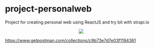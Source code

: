# project-personalweb

Project for creating personal web using ReactJS and try bit with strapi.io

<p align="center">
 <img src="https://github.com/nurrizkyimani/project-personalweb/blob/master/screenshot.png">
</p>


https://www.getpostman.com/collections/c9b73e7d7e03f1194361
